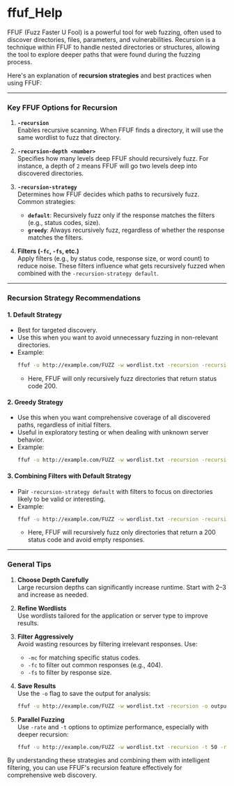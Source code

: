 # ffuf_Help





FFUF (Fuzz Faster U Fool) is a powerful tool for web fuzzing, often used to discover directories, files, parameters, and vulnerabilities. Recursion is a technique within FFUF to handle nested directories or structures, allowing the tool to explore deeper paths that were found during the fuzzing process. 

Here's an explanation of **recursion strategies** and best practices when using FFUF:

---

### **Key FFUF Options for Recursion**
1. **`-recursion`**  
   Enables recursive scanning. When FFUF finds a directory, it will use the same wordlist to fuzz that directory.

2. **`-recursion-depth <number>`**  
   Specifies how many levels deep FFUF should recursively fuzz. For instance, a depth of `2` means FFUF will go two levels deep into discovered directories.

3. **`-recursion-strategy`**  
   Determines how FFUF decides which paths to recursively fuzz. Common strategies:
   - **`default`**: Recursively fuzz only if the response matches the filters (e.g., status codes, size).
   - **`greedy`**: Always recursively fuzz, regardless of whether the response matches the filters.

4. **Filters (`-fc`, `-fs`, etc.)**  
   Apply filters (e.g., by status code, response size, or word count) to reduce noise. These filters influence what gets recursively fuzzed when combined with the `-recursion-strategy default`.

---

### **Recursion Strategy Recommendations**

#### **1. Default Strategy**
- Best for targeted discovery.
- Use this when you want to avoid unnecessary fuzzing in non-relevant directories.
- Example:
  ```bash
  ffuf -u http://example.com/FUZZ -w wordlist.txt -recursion -recursion-depth 3 -recursion-strategy default -mc 200
  ```
  - Here, FFUF will only recursively fuzz directories that return status code 200.

#### **2. Greedy Strategy**
- Use this when you want comprehensive coverage of all discovered paths, regardless of initial filters.
- Useful in exploratory testing or when dealing with unknown server behavior.
- Example:
  ```bash
  ffuf -u http://example.com/FUZZ -w wordlist.txt -recursion -recursion-depth 3 -recursion-strategy greedy
  ```

#### **3. Combining Filters with Default Strategy**
- Pair `-recursion-strategy default` with filters to focus on directories likely to be valid or interesting.
- Example:
  ```bash
  ffuf -u http://example.com/FUZZ -w wordlist.txt -recursion -recursion-depth 2 -mc 200 -fs 0
  ```
  - Here, FFUF will recursively fuzz only directories that return a 200 status code and avoid empty responses.

---

### **General Tips**
1. **Choose Depth Carefully**  
   Large recursion depths can significantly increase runtime. Start with 2–3 and increase as needed.

2. **Refine Wordlists**  
   Use wordlists tailored for the application or server type to improve results.

3. **Filter Aggressively**  
   Avoid wasting resources by filtering irrelevant responses. Use:
   - `-mc` for matching specific status codes.
   - `-fc` to filter out common responses (e.g., 404).
   - `-fs` to filter by response size.

4. **Save Results**  
   Use the `-o` flag to save the output for analysis:
   ```bash
   ffuf -u http://example.com/FUZZ -w wordlist.txt -recursion -o output.json -of json
   ```

5. **Parallel Fuzzing**  
   Use `-rate` and `-t` options to optimize performance, especially with deeper recursion:
   ```bash
   ffuf -u http://example.com/FUZZ -w wordlist.txt -recursion -t 50 -rate 100
   ```

By understanding these strategies and combining them with intelligent filtering, you can use FFUF's recursion feature effectively for comprehensive web discovery.
